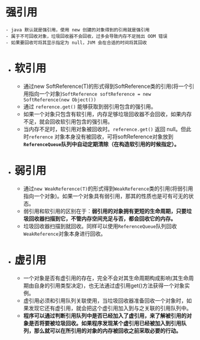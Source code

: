 # 强引用
	- java 默认就是强引用，使用 new 创建的对象得到的引用就是强引用
	- 属于不可回收对象，垃圾回收器不会回收，过多会导致内存不足抛出 OOM 错误
	- 如果要回收可将其显示指定为 null，JVM 会在合适的时间将其回收
- # 软引用
	- 通过new SoftReference(T)的形式得到SoftReference类的引用(将一个引用指向一个对象)`SoftReference softReference = new SoftReference(new Object())`
	- 通过 `reference.get()` 能够获取到弱引用包含的强引用。
	- 如果一个对象只包含有软引用，内存足够垃圾回收器不会回收，如果内存不足，就会回收软引用包含的强引用。
	- 当内存不足时，软引用对象被回收时。`reference.get()` 返回 null。但此时`reference` 对象本身没有被回收，可将softReference对象放到 **`ReferenceQueue`队列中自动定期清除（在构造软引用的时候指定）。**
- # 弱引用
	- 通过`new WeakReference(T)`的形式得到`WeakReference`类的引用(将弱引用指向一个对象)。如果一个对象具有弱引用，那其的性质也是可有可无的状态。
	- 弱引用和软引用的区别在于：**弱引用的对象拥有更短的生命周期，只要垃圾回收器扫描到它，不管内存空间充足与否，都会回收它的内存。**
	- 垃圾回收器扫描到就回收。同样可以使用`ReferenceQueue`队列回收`WeakReference`对象本身进行回收。
- # 虚引用
	- 一个对象是否有虚引用的存在，完全不会对其生命周期构成影响(其生命周期由自身的引用类型决定)，也无法通过虚引用get()方法获得一个对象实例。
	- 虚引用必须和引用队列关联使用，当垃圾回收器准备回收一个对象时，如果发现它还有虚引用，就会把这个虚引用加入到与之关联的引用队列中。
	- **程序可以通过判断引用队列中是否已经加入了虚引用，来了解被引用的对象是否将要被垃圾回收。如果程序发现某个虚引用已经被加入到引用队列，那么就可以在所引用的对象的内存被回收之前采取必要的行动。**